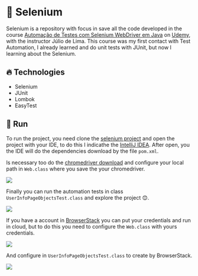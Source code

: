 # :seedling: Selenium

Selenium is a repository with focus in save all the code developed in the course [Automação de Testes com Selenium WebDriver em Java](https://www.udemy.com/course/automacao-de-testes-com-selenium-webdriver-em-java/) on [Udemy](https://www.udemy.com/), with the instructor Júlio de Lima. This course was my first contact with Test Automation, I already learned and do unit tests with JUnit, but now I learning about the Selenium.

## :fire: Technologies

- Selenium
- JUnit
- Lombok
- EasyTest

## :running: Run

To run the project, you need clone the [selenium project](https://github.com/RhianLopes/selenium) and open the project with your IDE, to do this I indicathe the [IntelliJ IDEA](https://www.jetbrains.com/pt-br/idea/). After open, you the IDE will do the dependencies download by the file `pom.xml`.

Is necessary too do the [chromedriver download](https://chromedriver.storage.googleapis.com/index.html?path=81.0.4044.69/) and configure your local path in `Web.class` where you save the your chromedriver.

![](https://cdn.discordapp.com/attachments/576875163686010911/703754075367407676/unknown.png)

Finally you can run the automation tests in class `UserInfoPageObjectsTest.class` and explore the project :blush:.

![](https://cdn.discordapp.com/attachments/576875163686010911/703755282102222858/unknown.png)

If you have a account in [BrowserStack](https://www.browserstack.com/) you can put your credentials and run in cloud, but to do this you need to configure the `Web.class` with yours credentials.

![](https://cdn.discordapp.com/attachments/576875163686010911/703757953286668378/unknown.png)

And configure in `UserInfoPageObjectsTest.class` to create by BrowserStack.

![](https://cdn.discordapp.com/attachments/576875163686010911/703758618859929640/unknown.png)

